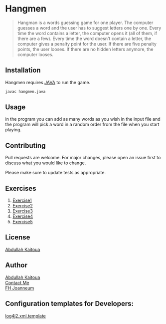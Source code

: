 # Hangmen
>Hangman is a words guessing game for one player.
The computer guesses a word and the user has to suggest letters one by one. 
Every time the word contains a letter, the computer opens it (all of them, if there are a few). Every time the word doesn't contain a letter, the computer gives a penalty point for the user. 
If there are five penalty points, the user looses. 
If there are no hidden letters anymore, the computer looses.
 
## Installation

Hangmen requires [JAVA](https://www.oracle.com/java/technologies/downloads/) to run the game.

```bash
javac hangmen.java
```

## Usage

in the program you can add as many words as you wish in the input file and the program will pick a word in a random order from the file when you start playing.


## Contributing
Pull requests are welcome. For major changes, please open an issue first to discuss what you would like to change.

Please make sure to update tests as appropriate.

## Exercises

1. [Exercise1](exercise1.md)
2. [Exercise2](exercise2.md)
3. [Exercise3](exercise3.md)
4. [Exercise4](exercise4.md)
5. [Exercise5](exercise5.md)

## License
[Abdullah Kaitoua](https://choosealicense.com/licenses/mit/)

##  Author

[Abdullah Kaitoua](https://github.com/AbdullahKaitoua) \
[Contact Me](mailto:abdullah.kaitoua@edu.fh-joanneum.at) \
[FH Joanneum](https://www.fh-joanneum.at/)


## Configuration templates for Developers:
[log4j2.xml.template](src/main/resources/log4j2.xml.template)



